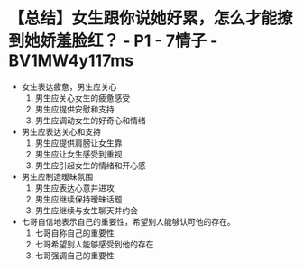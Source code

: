 # 【总结】女生跟你说她好累，怎么才能撩到她娇羞脸红？ - P1 - 7情子 - BV1MW4y117ms

-   女生表达疲惫，男生应关心
    1.  男生应关心女生的疲惫感受
    2.  男生应提供安慰和支持
    3.  男生应调动女生的好奇心和情绪
-   男生应表达关心和支持
    1.  男生应提供肩膀让女生靠
    2.  男生应让女生感受到重视
    3.  男生应引起女生的情绪和开心感
-   男生应制造暧昧氛围
    1.  男生应表达心意并进攻
    2.  男生应继续保持暧昧话题
    3.  男生应继续与女生聊天并约会
-   七哥自信地表示自己的重要性，希望别人能够认可他的存在。
    1.  七哥自称自己的重要性
    2.  七哥希望别人能够感受到他的存在
    3.  七哥强调自己的重要性